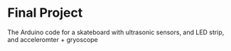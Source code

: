 # Final Project

The Arduino code for a skateboard with ultrasonic sensors, and LED strip, and acceleromter + gryoscope


